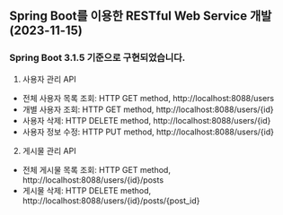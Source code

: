 ## Spring Boot를 이용한 RESTful Web Service 개발 (2023-11-15)
### Spring Boot 3.1.5 기준으로 구현되었습니다.

1. 사용자 관리 API
* 전체 사용자 목록 조회: HTTP GET method, http://localhost:8088/users
* 개별 사용자 조회: HTTP GET method, http://localhost:8088/users/{id}
* 사용자 삭제: HTTP DELETE method, http://localhost:8088/users/{id}
* 사용자 정보 수정: HTTP PUT method, http://localhost:8088/users/{id}

2. 게시물 관리 API
* 전체 게시물 목록 조회: HTTP GET method, http://localhost:8088/users/{id}/posts
* 게시물 삭제: HTTP DELETE method, http://localhost:8088/users/{id}/posts/{post_id}
